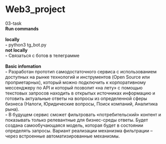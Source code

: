 # Web3_project
03-task
<br> **Run commands** <br>
<br> **locally** <br>
**-** python3 tg_bot.py
<br> **not locally** <br>
**-** Связаться с ботов в телеграмме \
<br> **Basic infomation** <br>
**-** Разработан прототип самодостаточного сервиса с использованием доступных на рынке технологий и инструментов (Open Source или проприетарных), который можно подключить к корпоративному мессенджеру по API и который позволит «на лету» с помощью текстовых запросов находить в открытых источниках информацию и готовить актуальные ответы на вопросы из определенной сферы бизнеса (Налоги, Юридические вопросы, Поиск компаний, Аналитика рына). \
**-** В будущем сервис сможет фильтровать «потребительский» контент и показывать только релевантные для бизнес-среды ответы. Будет создана самообучающаяся модель, которая будет в состоянии определять запросы. Вариант реализации механизма фильтрации – через встроенные автоматизированные механизмы.
